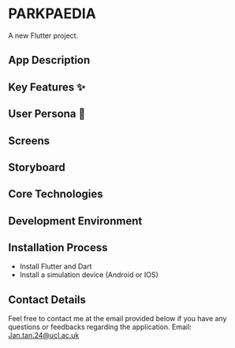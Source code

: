# PARKPAEDIA 

A new Flutter project.

## App Description

## Key Features ✨

## User Persona 🎯

## Screens

## Storyboard

## Core Technologies

## Development Environment

## Installation Process
- Install Flutter and Dart
- Install a simulation device (Android or IOS)

## Contact Details
Feel free to contact me at the email provided below if you have any questions or feedbacks regarding the application.
Email: Jan.tan.24@ucl.ac.uk
